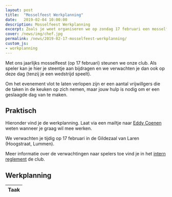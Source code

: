 ```yaml
---
layout: post
title:  "Mosselfeest Werkplanning"
date:   2019-02-04 10:00:00
description: Mosselfeest Werkplanning
excerpt: Zoals je weet organiseren we op zondag 17 februari een mosselfeest, hier vind je de werkplanning
cover: /news/img/chef.jpg
permalink: /news/2019-02-17-mosselfeest-werkplanning/
custom_js:
- workplanning
---
```


Met ons jaarlijks mosselfeest (op 17 februari) steunen we onze club. Als speler kan je hier je steentje aan bijdragen en we verwachten je dan ook op deze dag (tenzij je een wedstrijd speelt).

Om het evenement vlot te laten verlopen zijn er een aantal vrijwillgers die de taken in de keuken op zich nemen, maar jouw hulp is nodig om er een geslaagde dag van te maken.

## Praktisch

Hieronder vind je de werkplanning. Laat via een mailtje naar [Eddy Coenen](eddy.coenen1@telenet.be) weten wanneer je graag wil mee werken.

We verwachten je tijdig op 17 februari in de Gildezaal van Laren (Hoogstraat, Lummen).

Meer informatie over de verwachtingen naar spelers toe vind je in het [intern reglement](/club/reglement) de club.

## Werkplanning

<div id="workplanning" class="container content" data-id="1869bf77-b8a6-de44-a35f-e23b4551eb6b">
	<div class="responsive-table striped-table">
		<table id="workplanning-table">
			<thead>
				<tr>
					<th>Taak</th>
				</tr>
			</thead>			
		</table>
	</div>
</div>

<script type="text/template" id="shift-template">
	<div class="table-content">
		<div class="text-title"></div>
		<div class="text-subtitle"></div>
	</div>
</script>

<script type="text/template" id="task-template">
	<div class="table-content text-description"></div>	
</script>

<script type="text/template" id="allocation-template">
	<div class="table-content align-top">
		<ul class="allocated-list">
		</ul>
	</div>
	<div class="table-indicator text-indicator"></div>	
</script>
